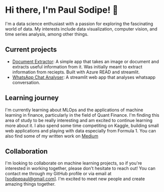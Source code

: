 # Hi there, I'm Paul Sodipe! 👋

I'm a data science enthusiast with a passion for exploring the fascinating world of data. My interests include data visualization, computer vision, and time series analysis, among other things.

## Current projects

- [Document Extractor](https://github.com/so-dipe/receipt-recogn): A simple app that takes an image or document and extracts useful information from it. Was initially meant to extract information from reciepts. Built with Azure READ and streamlit.
- [WhatsApp Chat Analyser](https://github.com/so-dipe/Whatsapp-chat-analyzer): A streamlit web app that analyses whatsapp conversation.

## Learning journey

I'm currently learning about MLOps and the applications of machine learning in finance, particularly in the field of Quant Finance. I'm finding this area of study to be really interesting and am excited to continue learning more about it. I also spend some time competiting on Kaggle, building small web applications and playing with data especially from Formula 1. You can also find some of my written work on [Medium](https://medium.com/@sodipepaul)

## Collaboration

I'm looking to collaborate on machine learning projects, so if you're interested in working together, please don't hesitate to reach out! You can contact me through my GitHub profile or via email at [sodipepaul@gmail.com]. I'm excited to meet new people and create amazing things together.


